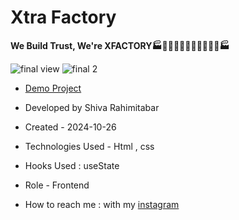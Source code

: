 # Xtra Factory
**We Build Trust, We're XFACTORY🏭👨‍🏭🧑‍🏭👩‍🔧👨‍🔧🧑‍🔧🏭**


![final view](https://github.com/user-attachments/assets/05f9795d-4ffa-4f9b-927e-7b44ac5923d7)
![final 2](https://github.com/user-attachments/assets/a77e53fa-f86f-47d4-9a9e-902ee0bbe06f)


- [Demo Project](https://rahimitabarshiva.github.io/Xtra-Factory/)

- Developed by Shiva Rahimitabar

- Created - 2024-10-26

- Technologies Used - Html , css 

- Hooks Used : useState 

- Role - Frontend

- How to reach me : with my [instagram](https://www.instagram.com/shiva.rahimitabar.dev)

